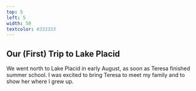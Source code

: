 ```yaml
---
top: 5
left: 5
width: 50
textcolor: #333333
---
```

## Our (First) Trip to Lake Placid

<!-- Tom Font -->
We went north to Lake Placid in early August,
as soon as Teresa finished summer school.
I was excited to bring Teresa to meet my family
and to show her where I grew up.
